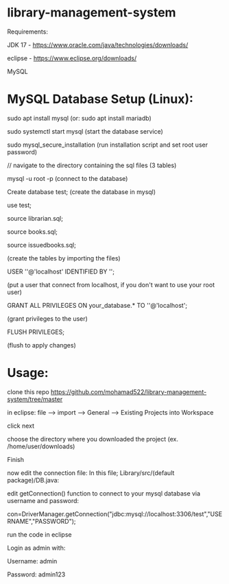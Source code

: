 # library-management-system
Requirements:

  JDK 17 - https://www.oracle.com/java/technologies/downloads/
  
  eclipse - https://www.eclipse.org/downloads/
  
  MySQL

# MySQL Database Setup (Linux):
sudo apt install mysql
(or: sudo apt install mariadb)

sudo systemctl start mysql
(start the database service)

sudo mysql_secure_installation
(run installation script and set root user password)

// navigate to the directory containing the sql files (3 tables)

mysql -u root -p
(connect to the database)

Create database test;
(create the database in mysql)

use test;

source librarian.sql;

source books.sql;

source issuedbooks.sql;

(create the tables by importing the files)

USER '<username>'@'localhost' IDENTIFIED BY '<password>';

(put a user that connect from localhost, if you don't want to use your root user)

GRANT ALL PRIVILEGES ON your_database.* TO '<username>'@'localhost';

(grant privileges to the user)

FLUSH PRIVILEGES;

(flush to apply changes)

# Usage:
clone this repo https://github.com/mohamad522/library-management-system/tree/master

in eclipse:
file —> import —> General —> Existing Projects into Workspace

click next

choose the directory where you downloaded the project (ex. /home/user/downloads)

Finish

now edit the connection file:
  In this file; Library/src/(default package)/DB.java:
  
  edit getConnection() function to connect to your mysql database via username and password:
  
  con=DriverManager.getConnection("jdbc:mysql://localhost:3306/test","USERNAME","PASSWORD");

run the code in eclipse

Login as admin with:

Username: admin

Password: admin123
